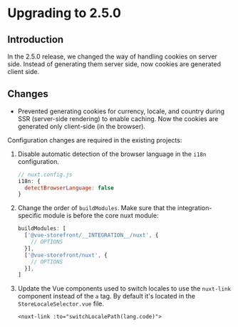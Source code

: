 # Upgrading to 2.5.0

## Introduction

In the 2.5.0 release, we changed the way of handling cookies on server side. Instead of generating them server side, now cookies are generated client side.

## Changes

- Prevented generating cookies for currency, locale, and country during SSR (server-side rendering) to enable caching. Now the cookies are generated only client-side (in the browser).

Configuration changes are required in the existing projects:

1. Disable automatic detection of the browser language in the `i18n` configuration.

    ```javascript
    // nuxt.config.js
    i18n: {
      detectBrowserLanguage: false
    }
    ```
2. Change the order of `buildModules`. Make sure that the integration-specific module is before the core nuxt module:

    ```javascript
    buildModules: [
      ['@vue-storefront/__INTEGRATION__/nuxt', {
        // OPTIONS
      }],
      ['@vue-storefront/nuxt', {
        // OPTIONS
      }],
    ]
    ```

3. Update the Vue components used to switch locales to use the `nuxt-link` component instead of the `a` tag. By default it\'s located in the `StoreLocaleSelector.vue` file.
    ```vue
    <nuxt-link :to="switchLocalePath(lang.code)">
    ```

